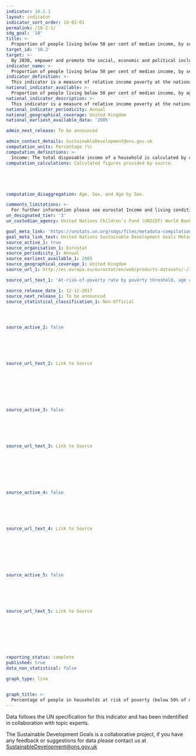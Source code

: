 ```yaml
---
indicator: 10.2.1
layout: indicator
indicator_sort_order: 10-02-01
permalink: /10-2-1/
sdg_goal: '10'
title: >-
  Proportion of people living below 50 per cent of median income, by sex, age and persons with disabilities
target_id: '10.2'
target: >-
  By 2030, empower and promote the social, economic and political inclusion of all, irrespective of age, sex, disability, race, ethnicity, origin, religion or economic or other status
indicator_name: >-
  Proportion of people living below 50 per cent of median income, by sex, age and persons with disabilities
indicator_definition: >-
  This indicator is a measure of relative income poverty at the national level. It measures how far individuals are from the median standard of living, approximating a measure of social exclusion. Persons living in relative poverty often experience many other forms of social and economic disadvantage through unemployment, poor housing, inadequate health care and barriers in accessing education and economic, social, political and cultural activities, which can result from social stigmatisation.
national_indicator_available: >-
  Proportion of people living below 50 per cent of median income, by age and sex.
national_indicator_description: >-
  This indicator is a measure of relative income poverty at the national level. It measures how far individuals are from the median standard of living, approximating a measure of social exclusion. Persons living in relative poverty often experience many other forms of social and economic disadvantage through unemployment, poor housing, inadequate health care and barriers in accessing education and economic, social, political and cultural activities, which can result from social stigmatisation.
national_indicator_periodicity: Annual
national_geographical_coverage: United Kingdom
national_earliest_available_data: '2005'

admin_next_release: To be announced

admin_contact_details: SustainableDevelopment@ons.gov.uk
computation_units: Percentage (%)
computation_definitions: >-
  Income: The total disposable income of a household is calculated by adding together the personal income received by all of household members plus income received at household level. Missing income information is imputed. Disposable household income includes: all income from work (employee wages and self-employment earnings); private income from investment and property; transfers between households; all social transfers received in cash including old-age pensions. Note: Some of the income components are mandatory only from 2007: Imputed rent, Interest paid on mortgage, Employer's social insurance contributions. From the 2007 year on, all countries have to supply gross income information. The current definition of total household disposable income used for the calculation of EU-SILC based indicators excludes: imputed rent (i.e. money that one saves on full [market] rent by living in one's own accommodation or in accommodation rented at a price that is lower than the market rent); non monetary income components, in particular value of goods produced for own consumption, social transfers in kind and non-cash employee income except company cars. At risk of poverty rate is defined at cut-off point: 50% of median equivalised income. Equivalence scale: to take into account the impact of differences in household size and composition, the total disposable household income is "equivalised". The equivalised income attributed to each member of the household is calculated by dividing the total disposable income of the household by the equivalisation factor. Equivalisation factors can be determined in various ways. Eurostat applies an equivalisation factor calculated according to the OECD-modified scale first proposed in 1994 - which gives a weight of 1.0 to the first person aged 14 or more, a weight of 0.5 to other persons aged 14 or more and a weight of 0.3 to persons aged 0-13. Household definition: A 'private household' means "a person living alone or a group of people who live together in the same private dwelling and share expenditures, including the joint provision of the essentials of living". EU-SILC implementing regulation number 1983/2003 on updated definitions, defines households in terms of sharing household expenses and (for non-permanent members) in terms of duration of stay and (for temporarily absent members) in terms of duration of absence.
computation_calculations: Calculated figures provided by source.





computation_disaggregation: Age, Sex, and Age by Sex.

comments_limitations: >-
  For further information please see eurostat Income and living conditions (ilc) @ http://ec.europa.eu/eurostat/cache/metadata/en/ilc_esms.htm
un_designated_tier: '3'
un_custodian_agency: United Nations Children's Fund (UNICEF) World Bank (WB)

goal_meta_link: 'https://unstats.un.org/sdgs/files/metadata-compilation/Metadata-Goal-10.pdf '
goal_meta_link_text: United Nations Sustainable Development Goals Metadata (PDF 4.0 MB)
source_active_1: true
source_organisation_1: Eurostat
source_periodicity_1: Annual
source_earliest_available_1: 2005
source_geographical_coverage_1: United Kingdom
source_url_1: http://ec.europa.eu/eurostat/en/web/products-datasets/-/ILC_LI02

source_url_text_1: 'At-risk-of-poverty rate by poverty threshold, age and sex - EU-SILC survey '

source_release_date_1: 12-12-2017
source_next_release_1: To be announced
source_statistical_classification_1: Non-Official




source_active_2: false






source_url_text_2: Link to Source








source_active_3: false






source_url_text_3: Link to Source








source_active_4: false






source_url_text_4: Link to Source








source_active_5: false






source_url_text_5: Link to Source








reporting_status: complete
published: true
data_non_statistical: false

graph_type: line


graph_title: >-
  Percentage of people in households at risk of poverty (below 50% of median UK household income)
---
```

Data follows the UN specification for this indicator and has been indentified in collaboration with topic experts.
  
The Sustainable Development Goals is a collaborative project, if you have any feedback or suggestions for data please contact us at <SustainableDevelopment@ons.gov.uk>


